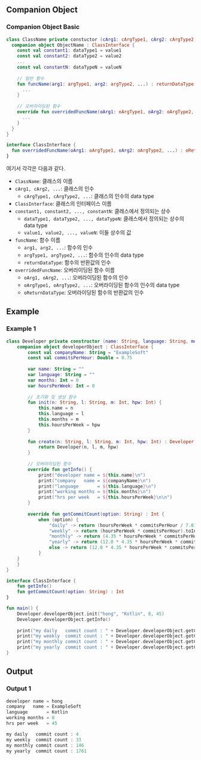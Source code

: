## Companion Object
### Companion Object Basic
```kotlin
class ClassName private constuctor (cArg1: cArgType1, cArg2: cArgType2, ...) {
  companion object ObjectName : ClassInterface {
    const val constant1: dataType1 = value1
    const val constant2: dataType2 = value2
    ...
    const val constantN: dataTypeN = valueN
    
    // 일반 함수
    fun funcName(arg1: argType1, arg2: argType2, ...) : returnDataType {
      ...
    }
    
    // 오버라이딩된 함수
    override fun overridedFuncName(oArg1: oArgType1, oArg2: oArgType2, ...) : oReturnDataType {
      ...
    }
  }
}

interface ClassInterface {
  fun overridedFuncName(oArg1: oArgType1, oArg2: oArgType2, ...) : oReturnDataType
}
```

여기서 각각은 다음과 같다.
* ```ClassName```: 클래스의 이름
* ```cArg1, cArg2, ...```: 클래스의 인수
  * ```cArgType1, cArgType2, ...```: 클래스의 인수의 data type
* ```ClassInterface```: 클래스의 인터페이스 이름
* ```constant1, constant2, ..., constantN```: 클래스에서 정의되는 상수
  * ```dataType1, dataType2, ..., dataTypeN```: 클래스에서 정의되는 상수의 data type
  * ```value1, value2, ..., valueN```: 이들 상수의 값
* ```funcName```: 함수 이름
  * ```arg1, arg2, ...```: 함수의 인수
  * ```argType1, argType2, ...```: 함수의 인수의 data type
  * ```returnDataType```: 함수의 반환값의 인수
* ```overridedFuncName```: 오버라이딩된 함수 이름
  * ```oArg1, oArg2, ...```: 오버라이딩된 함수의 인수
  * ```oArgType1, oArgType2, ...```: 오버라이딩된 함수의 인수의 data type
  * ```oReturnDataType```: 오버라이딩된 함수의 반환값의 인수

## Example
### Example 1
```kotlin
class Developer private constructor (name: String, language: String, months: Int, hoursPerWeek: Int) {
    companion object developerObject : ClassInterface {
        const val companyName: String = "ExampleSoft"
    	const val commitsPerHour: Double = 0.75
        
        var name: String = ""
        var language: String = ""
        var months: Int = 0
        var hoursPerWeek: Int = 0
        
        // 초기화 및 생성 함수
        fun init(n: String, l: String, m: Int, hpw: Int) {
            this.name = n
            this.language = l
            this.months = m
            this.hoursPerWeek = hpw
        }
        
        fun create(n: String, l: String, m: Int, hpw: Int) : Developer {
            return Developer(n, l, m, hpw)
        }
    
    	// 오버라이딩된 함수
    	override fun getInfo() {
    	    print("developer name = ${this.name}\n")
            print("company   name = ${companyName}\n")
            print("language       = ${this.language}\n")
            print("working months = ${this.months}\n")
            print("hrs per week   = ${this.hoursPerWeek}\n\n")
    	}
    
    	override fun getCommitCount(option: String) : Int {
            when (option) {
                "daily" -> return (hoursPerWeek * commitsPerHour / 7.0).toInt()
                "weekly" -> return (hoursPerWeek * commitsPerHour).toInt()
                "monthly" -> return (4.35 * hoursPerWeek * commitsPerHour).toInt()
                "yearly" -> return (12.0 * 4.35 * hoursPerWeek * commitsPerHour).toInt()
                else -> return (12.0 * 4.35 * hoursPerWeek * commitsPerHour).toInt()
            }
	}
    }
}

interface ClassInterface {
    fun getInfo()
    fun getCommitCount(option: String) : Int
}

fun main() {
    Developer.developerObject.init("hong", "Kotlin", 8, 45)
    Developer.developerObject.getInfo()
    
    print("my daily   commit count : " + Developer.developerObject.getCommitCount("daily").toString() + "\n")
    print("my weekly  commit count : " + Developer.developerObject.getCommitCount("weekly").toString() + "\n")
    print("my monthly commit count : " + Developer.developerObject.getCommitCount("monthly").toString() + "\n")
    print("my yearly  commit count : " + Developer.developerObject.getCommitCount("yearly").toString() + "\n")
}
```

## Output
### Output 1
```kotlin
developer name = hong
company   name = ExampleSoft
language       = Kotlin
working months = 8
hrs per week   = 45

my daily   commit count : 4
my weekly  commit count : 33
my monthly commit count : 146
my yearly  commit count : 1761
```
